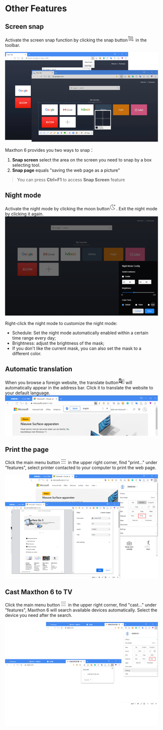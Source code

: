 # Other Features

## Screen snap

Activate the screen snap function by clicking the snap button![](zh/images/13-1.png) in the toolbar.

![](images/13-00.png)

Maxthon 6 provides you two ways to snap：

1. **Snap screen** select the area on the screen you need to snap by a box selecting tool.
2. **Snap page** equals "saving the web page as a picture"

> You can press **Ctrl+F1** to access **Snap Screen** feature

## Night mode

Activate the night mode by clicking the moon button![](zh/images/13-3.png). Exit the night mode by clicking it again.
![](images/13-01.png "=85%, 85%")

Right-click the night mode to customize the night mode:

- Schedule: Set the night mode automatically enabled within a certain time range every day;
- Brightness: adjust the brightness of the mask;
- If you don't like the current mask, you can also set the mask to a different color.

## Automatic translation

When you browse a foreign website, the translate button![](zh/images/13-5.png) will automatically appear in the address bar. Click it to translate the website to your default language.
![](images/13-02.png "=85%, 85%")

## Print the page

Click the main menu button![](images/03-2.png) in the upper right corner, find "print..." under "features", select printer contacted to your computer to print the web page.

![](images/13-03.png "=85%, 85%")

## Cast Maxthon 6 to TV

Click the main menu button![](images/03-2.png) in the upper right corner, find "cast..." under "features", Maxthon 6 will search available devices automatically. Select the device you need after the search.

![](images/13-04.png "=85%, 85%")
